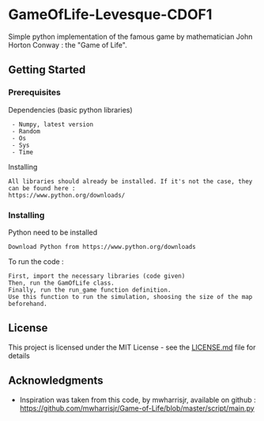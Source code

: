 # GameOfLife-Levesque-CDOF1
Simple python implementation of the famous game by mathematician John Horton Conway : the "Game of Life".

## Getting Started

### Prerequisites
Dependencies (basic python libraries)
```
 - Numpy, latest version
 - Random
 - Os
 - Sys
 - Time
```

Installing
```
All libraries should already be installed. If it's not the case, they can be found here :
https://www.python.org/downloads/
```

### Installing

Python need to be installed

```
Download Python from https://www.python.org/downloads
```

To run the code :
```
First, import the necessary libraries (code given)
Then, run the GamOfLife class.
Finally, run the run_game function definition.
Use this function to run the simulation, shoosing the size of the map beforehand.
```

## License

This project is licensed under the MIT License - see the [LICENSE.md](LICENSE.md) file for details

## Acknowledgments

* Inspiration was taken from this code, by mwharrisjr, available on github : https://github.com/mwharrisjr/Game-of-Life/blob/master/script/main.py

